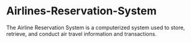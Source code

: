 # Airlines-Reservation-System
The Airline Reservation System is a computerized system used to store, retrieve, and conduct air travel information and transactions.
